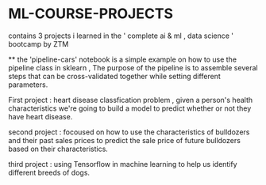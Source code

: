 # ML-COURSE-PROJECTS
contains 3 projects i learned in the ' complete ai &amp; ml , data science ' bootcamp by ZTM 

 ** the 'pipeline-cars' notebook is a simple example on how to use the pipeline class in sklearn , The purpose of the pipeline is to assemble several steps that can be cross-validated together while setting different parameters.

 First project : heart disease classfication problem , given a person's health characteristics we're going to build a model to predict whether or not they have heart disease. 

 second project :  focoused on how to use the characteristics of bulldozers and their past sales prices to predict the sale price of future bulldozers based on their characteristics.

 third project : using Tensorflow in machine learning to help us identify different breeds of dogs.
